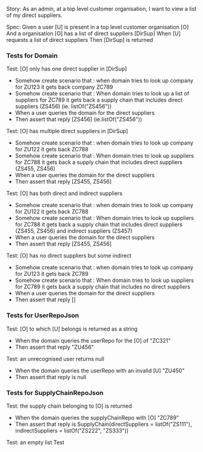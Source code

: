 Story:
As an admin, at a top level customer organisation, I want to view a list of my direct suppliers.

Spec:
Given a user [U] is present in a top level customer organisation [O]
And a organisation [O] has a  list of direct suppliers [DirSup]
When [U] requests a list of direct suppliers
Then [DirSup] is returned

### Tests for Domain
Test: [O] only has one direct supplier in [DirSup]
- Somehow create scenario that : when domain tries to look up company for ZU123 it gets back company ZC789
- Somehow create scenario that : When domain tries to look up a list of suppliers for ZC789 it gets back a supply chain that includes direct suppliers (ZS456) (ie. listOf("ZS456"))
- When a user queries the domain for the direct suppliers
- Then assert that reply [ZS456] (ie.listOf("ZS456"))

Test: [O] has multiple direct suppliers in [DirSup] 
- Somehow create scenario that : when domain tries to look up company for ZU122 it gets back ZC788
- Somehow create scenario that : When domain tries to look up suppliers for ZC788 it gets back a supply chain that includes direct suppliers (ZS455, ZS456)
- When a user queries the domain for the direct suppliers
- Then assert that reply [ZS455, ZS456]

Test: [O] has both direct and indirect suppliers 
- Somehow create scenario that : when domain tries to look up company for ZU122 it gets back ZC788
- Somehow create scenario that : When domain tries to look up suppliers for ZC788 it gets back a supply chain that includes direct suppliers (ZS455, ZS456) and indirect suppliers (ZS457)
- When a user queries the domain for the direct suppliers
- Then assert that reply [ZS455, ZS456]

Test: [O] has no direct suppliers but some indirect
- Somehow create scenario that : when domain tries to look up company for ZU123 it gets back ZC789
- Somehow create scenario that : When domain tries to look up suppliers for ZC789 it gets back a supply chain that includes no direct suppliers
- When a user queries the domain for the direct suppliers
- Then assert that reply []

### Tests for UserRepoJson
Test: [O] to which [U] belongs is returned as a string
- When the domain queries the userRepo for the [O] of "ZC321"
- Then assert that reply "ZU456"

Test: an unrecognised user returns null
- When the domain queries the userRepo with an invalid [U] "ZU450"
- Then assert that reply is null 

### Tests for SupplyChainRepoJson
Test: the supply chain belonging to [O] is returned
- When the domain queries the supplyChainRepo with [O] "ZC789"
- Then assert that reply is SupplyChain(directSuppliers = listOf("ZS111"), indirectSuppliers = listOf("ZS222", "ZS333"))


Test: an empty list 
Test 






